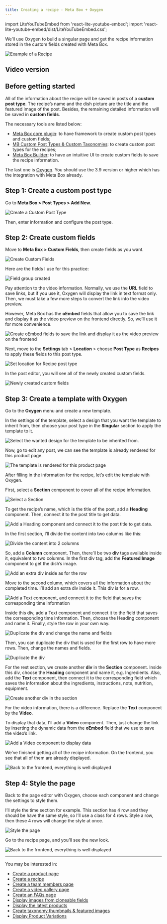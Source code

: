 ```yaml
---
title: Creating a recipe - Meta Box + Oxygen
---
```


import LiteYouTubeEmbed from 'react-lite-youtube-embed';
import 'react-lite-youtube-embed/dist/LiteYouTubeEmbed.css';

We’ll use Oxygen to build a singular page and get the recipe information stored in the custom fields created with Meta Box.

![Example of a Recipe](https://i.imgur.com/SCek8XG.png)

## Video version

<LiteYouTubeEmbed id='HZLS8pe2nDk' />

## Before getting started

All of the information about the recipe will be saved in posts of a **custom post type**. The recipe’s name and the dish picture are the title and the featured image of the post. Besides, the remaining detailed information will be saved in **custom fields**.

The necessary tools are listed below:

* [Meta Box core plugin](https://wordpress.org/plugins/meta-box/): to have framework to create custom post types and custom fields;
* [MB Custom Post Types & Custom Taxonomies](https://metabox.io/plugins/custom-post-type/): to create custom post types for the recipes;
* [Meta Box Builder](https://metabox.io/plugins/meta-box-builder/): to have an intuitive UI to create custom fields to save the recipe information.

The last one is [Oxygen](https://oxygenbuilder.com/). You should use the 3.9 version or higher which has the integration with Meta Box already.

## Step 1: Create a custom post type

Go to **Meta Box > Post Types > Add New**.

![Create a Custom Post Type](https://i.imgur.com/RABAgP1.png)

Then, enter information and configure the post type.

## Step 2: Create custom fields

Move to **Meta Box > Custom Fields**, then create fields as you want.

![Create Custom Fields](https://i.imgur.com/hMEoDLf.png)

Here are the fields I use for this practice:

![Field group created](https://i.imgur.com/pWljhJt.png)

Pay attention to the video information. Normally, we use the **URL** field to save links, but if you use it, Oxygen will display the link in text format only. Then, we must take a few more steps to convert the link into the video preview.

However, Meta Box has the **oEmbed** fields that allow you to save the link and display it as the video preview on the frontend directly. So, we’ll use it for more convenience.

![Create oEmbed fields to save the link and display it as the video preview on the frontend](https://i.imgur.com/bjmwlGC.png)

Next, move to the **Settings** tab > **Location** > choose **Post Type** as **Recipes** to apply these fields to this post type.

![Set location for Recipe post type](https://i.imgur.com/hIBUV0X.png)

In the post editor, you will see all of the newly created custom fields.

![Newly created custom fields](https://i.imgur.com/f56IhBp.png)

## Step 3: Create a template with Oxygen

Go to the **Oxygen** menu and create a new template.

In the settings of the template, select a design that you want the template to inherit from, then choose your post type in the **Singular** section to apply the template to it.

![Select the wanted design for the template to be inherited from.](https://i.imgur.com/v7yxRNu.png)

Now, go to edit any post, we can see the template is already rendered for this product page.

![ The template is rendered for this product page](https://i.imgur.com/DyNtTuL.png)

After filling in the information for the recipe, let’s edit the template with Oxygen.

First, select a **Section** component to cover all of the recipe information.

![Select a Section](https://i.imgur.com/Dx2dg0D.png)

To get the recipe’s name, which is the title of the post, add a **Heading** component. Then, connect it to the post title to get data.

![Add a Heading component and connect it to the post title to get data.](https://i.imgur.com/Fn0YwT4.gif)

In the first section, I’ll divide the content into two columns like this:

![Divide the content into 2 columns](https://i.imgur.com/Dm1ogHm.png)

So, add a **Column** component. Then, there’ll be two **div** tags available inside it, equivalent to two columns. In the first div tag, add the **Featured Image** component to get the dish’s image.

![Add an extra div inside as for the row](https://i.imgur.com/YZpgSjH.png)

Move to the second column, which covers all the information about the completed time. I’ll add an extra div inside it. This div is for a row.

![Add a Text component, and connect it to the field that saves the corresponding time information](https://i.imgur.com/c6uJEsA.png)

Inside this div, add a Text component and connect it to the field that saves the corresponding time information. Then, choose the Heading component and name it. Finally, style the row in your own way.

![Duplicate the div and change the name and fields](https://i.imgur.com/XGYqe77.png)

Then, you can duplicate the div that is used for the first row to have more rows. Then, change the names and fields.

![Duplicate the div](https://i.imgur.com/kwRlvQn.png)

For the rest section, we create another **div** in the **Section** component. Inside this div, choose the **Heading** component and name it, e.g. Ingredients. Also, add the **Text** component, then connect it to the corresponding field which saves the information about the ingredients, instructions, note, nutrition, equipment.

![Create another div in the section](https://i.imgur.com/D1099pU.png)

For the video information, there is a difference. Replace the **Text** component by the **Video**.

To display that data, I'll add a **Video** component. Then, just change the link by inserting the dynamic data from the **oEmbed** field that we use to save the video’s link.

![Add a Video component to display data](https://i.imgur.com/kwRlvQn.png)

We’ve finished getting all of the recipe information. On the frontend, you see that all of them are already displayed.

![Back to the frontend, everything is well displayed](https://i.imgur.com/HXaAJjv.png)

## Step 4: Style the page

Back to the page editor with Oxygen, choose each component and change the settings to style them.

I’ll style the time section for example. This section has 4 row and they should be have the same style, so I’ll use a class for 4 rows. Style a row, then these 4 rows will change the style at once.

![Style the page](https://i.imgur.com/5S1rCSw.png)

Go to the recipe page, and you’ll see the new look.

![Back to the frontend, everything is well displayed](https://i.imgur.com/SCek8XG.png)

------

You may be interested in: 
* [Create a product page](https://docs.metabox.io/tutorials/create-product-page-meta-box-oxygen/)
* [Create a recipe](https://docs.metabox.io/tutorials/create-recipe-meta-box-oxygen/)
* [Create a team members page](https://docs.metabox.io/tutorials/create-team-members-page-meta-box-oxygen/)
* [Create a video gallery page](https://docs.metabox.io/tutorials/create-video-gallery-page-meta-box-oxygen/)
* [Create an FAQs page](https://docs.metabox.io/tutorials/create-faqs-page-meta-box-oxygen/)
* [Display images from cloneable fields](https://docs.metabox.io/tutorials/display-images-from-cloneable-fields-meta-box-oxygen/)
* [Display the latest products](https://docs.metabox.io/tutorials/display-latest-product-meta-box-oxygen/)
* [Create taxonomy thumbnails & featured images](https://docs.metabox.io/tutorials/create-category-thumbnails/)
* [Display Product Variations](https://docs.metabox.io/tutorials/display-product-variations-meta-box-oxygen/)

